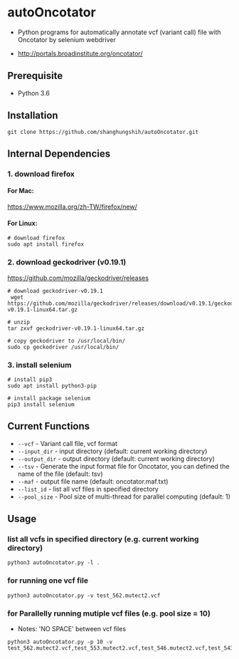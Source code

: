 # autoOncotator
- Python programs for automatically annotate vcf (variant call) file with Oncotator by selenium webdriver

- http://portals.broadinstitute.org/oncotator/

## Prerequisite
* Python 3.6

## Installation
``` shell
git clone https://github.com/shanghungshih/autoOncotator.git
```
## Internal Dependencies
### 1. download firefox
#### For Mac:
https://www.mozilla.org/zh-TW/firefox/new/

#### For Linux:
```
# download firefox
sudo apt install firefox
```

### 2. download geckodriver (v0.19.1)
https://github.com/mozilla/geckodriver/releases
```
# download geckodriver-v0.19.1
 wget https://github.com/mozilla/geckodriver/releases/download/v0.19.1/geckodriver-v0.19.1-linux64.tar.gz
 
# unzip 
tar zxvf geckodriver-v0.19.1-linux64.tar.gz
 
# copy geckodriver to /usr/local/bin/
sudo cp geckodriver /usr/local/bin/
```

### 3. install selenium
```
# install pip3
sudo apt install python3-pip

# install package selenium
pip3 install selenium
```

## Current Functions
* `--vcf` - Variant call file, vcf format
* `--input_dir` - input directory (default: current working directory)
* `--output_dir` - output directory (default: current working directory)
* `--tsv` - Generate the input format file for Oncotator, you can defined the name of the file (default: tsv)
* `--maf` - output file name (default: oncotator.maf.txt)
* `--list_id` - list all vcf files in specified directory
* `--pool_size` - Pool size of multi-thread for parallel computing (default: 1)

## Usage
### list all vcfs in specified directory (e.g. current working directory)
```
python3 autoOncotator.py -l .
```

### for running one vcf file
```
python3 autoOncotator.py -v test_562.mutect2.vcf
```

### for Parallelly running mutiple vcf files (e.g. pool size = 10)
* Notes: 'NO SPACE' between vcf files
```
python3 autoOncotator.py -p 10 -v test_562.mutect2.vcf,test_553.mutect2.vcf,test_546.mutect2.vcf,test_543.mutect2.vcf,test_556.mutect2.vcf,test_544.mutect2.vcf,test_573.mutect2.vcf,test_548.mutect2.vcf,test_579.mutect2.vcf,test_565.mutect2.vcf
```
